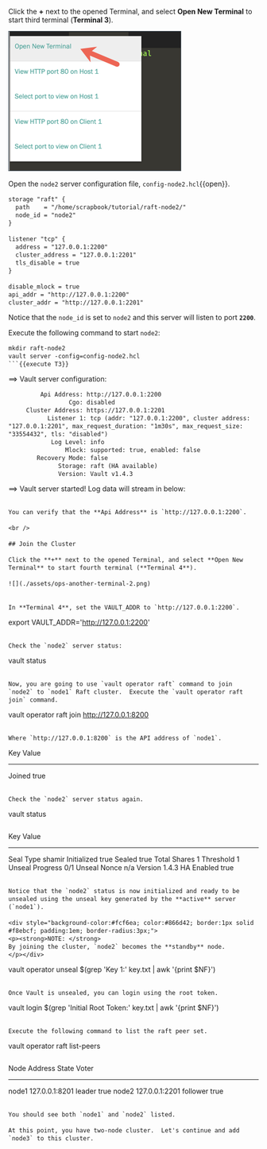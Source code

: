 Click the **+** next to the opened Terminal, and select **Open New Terminal** to start third terminal (**Terminal 3**).

![](./assets/ops-another-terminal-2.png)

Open the `node2` server configuration file, `config-node2.hcl`{{open}}.

```
storage "raft" {
  path    = "/home/scrapbook/tutorial/raft-node2/"
  node_id = "node2"
}

listener "tcp" {
  address = "127.0.0.1:2200"
  cluster_address = "127.0.0.1:2201"
  tls_disable = true
}

disable_mlock = true
api_addr = "http://127.0.0.1:2200"
cluster_addr = "http://127.0.0.1:2201"
```

Notice that the `node_id` is set to `node2` and this server will listen to port **`2200`**.

Execute the following command to start `node2`:

```
mkdir raft-node2
vault server -config=config-node2.hcl
```{{execute T3}}

```
==> Vault server configuration:

             Api Address: http://127.0.0.1:2200
                     Cgo: disabled
         Cluster Address: https://127.0.0.1:2201
               Listener 1: tcp (addr: "127.0.0.1:2200", cluster address: "127.0.0.1:2201", max_request_duration: "1m30s", max_request_size: "33554432", tls: "disabled")
                Log Level: info
                    Mlock: supported: true, enabled: false
            Recovery Mode: false
                  Storage: raft (HA available)
                  Version: Vault v1.4.3

==> Vault server started! Log data will stream in below:
```

You can verify that the **Api Address** is `http://127.0.0.1:2200`.  

<br />

## Join the Cluster

Click the **+** next to the opened Terminal, and select **Open New Terminal** to start fourth terminal (**Terminal 4**).

![](./assets/ops-another-terminal-2.png)


In **Terminal 4**, set the VAULT_ADDR to `http://127.0.0.1:2200`.

```
export VAULT_ADDR='http://127.0.0.1:2200'
```{{execute T4}}

Check the `node2` server status:

```
vault status
```{{execute T4}}

Now, you are going to use `vault operator raft` command to join `node2` to `node1` Raft cluster.  Execute the `vault operator raft join` command.

```
vault operator raft join http://127.0.0.1:8200
```{{execute T4}}

Where `http://127.0.0.1:8200` is the API address of `node1`.

```
Key       Value
---       -----
Joined    true
```

Check the `node2` server status again.

```
vault status
```{{execute T4}}

```
Key                Value
---                -----
Seal Type          shamir
Initialized        true
Sealed             true
Total Shares       1
Threshold          1
Unseal Progress    0/1
Unseal Nonce       n/a
Version            1.4.3
HA Enabled         true
```

Notice that the `node2` status is now initialized and ready to be unsealed using the unseal key generated by the **active** server (`node1`).

<div style="background-color:#fcf6ea; color:#866d42; border:1px solid #f8ebcf; padding:1em; border-radius:3px;">
<p><strong>NOTE: </strong>
By joining the cluster, `node2` becomes the **standby** node.  
</p></div>

```
vault operator unseal $(grep 'Key 1:' key.txt | awk '{print $NF}')
```{{execute T4}}

Once Vault is unsealed, you can login using the root token.

```
vault login $(grep 'Initial Root Token:' key.txt | awk '{print $NF}')
```{{execute T4}}

Execute the following command to list the raft peer set.

```
vault operator raft list-peers
```{{execute T4}}

```
Node     Address           State       Voter
----     -------           -----       -----
node1    127.0.0.1:8201    leader      true
node2    127.0.0.1:2201    follower    true
```

You should see both `node1` and `node2` listed.

At this point, you have two-node cluster.  Let's continue and add `node3` to this cluster.
